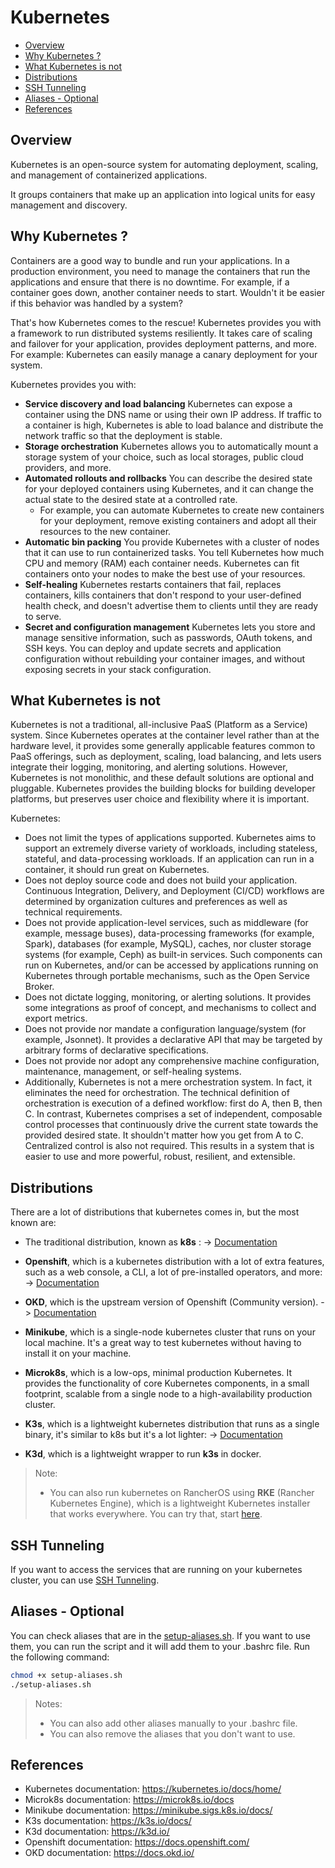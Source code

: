 # Kubernetes

- [Overview](#overview)
- [Why Kubernetes ?](#why-kubernetes-)
- [What Kubernetes is not](#what-kubernetes-is-not)
- [Distributions](#distributions)
- [SSH Tunneling](#ssh-tunneling)
- [Aliases - Optional](#aliases---optional)
- [References](#references)

## Overview

Kubernetes is an open-source system for automating deployment, scaling, and management of containerized applications.

It groups containers that make up an application into logical units for easy management and discovery.

## Why Kubernetes ?

Containers are a good way to bundle and run your applications. In a production environment, you need to manage the containers that run the applications and ensure that there is no downtime. For example, if a container goes down, another container needs to start. Wouldn't it be easier if this behavior was handled by a system?

That's how Kubernetes comes to the rescue! Kubernetes provides you with a framework to run distributed systems resiliently. It takes care of scaling and failover for your application, provides deployment patterns, and more. For example: Kubernetes can easily manage a canary deployment for your system.

Kubernetes provides you with:

- **Service discovery and load balancing** Kubernetes can expose a container using the DNS name or using their own IP address. If traffic to a container is high, Kubernetes is able to load balance and distribute the network traffic so that the deployment is stable.
- **Storage orchestration** Kubernetes allows you to automatically mount a storage system of your choice, such as local storages, public cloud providers, and more.
- **Automated rollouts and rollbacks** You can describe the desired state for your deployed containers using Kubernetes, and it can change the actual state to the desired state at a controlled rate.
  - For example, you can automate Kubernetes to create new containers for your deployment, remove existing containers and adopt all their resources to the new container.
- **Automatic bin packing** You provide Kubernetes with a cluster of nodes that it can use to run containerized tasks. You tell Kubernetes how much CPU and memory (RAM) each container needs. Kubernetes can fit containers onto your nodes to make the best use of your resources.
- **Self-healing** Kubernetes restarts containers that fail, replaces containers, kills containers that don't respond to your user-defined health check, and doesn't advertise them to clients until they are ready to serve.
- **Secret and configuration management** Kubernetes lets you store and manage sensitive information, such as passwords, OAuth tokens, and SSH keys. You can deploy and update secrets and application configuration without rebuilding your container images, and without exposing secrets in your stack configuration.

## What Kubernetes is not

Kubernetes is not a traditional, all-inclusive PaaS (Platform as a Service) system. Since Kubernetes operates at the container level rather than at the hardware level, it provides some generally applicable features common to PaaS offerings, such as deployment, scaling, load balancing, and lets users integrate their logging, monitoring, and alerting solutions. However, Kubernetes is not monolithic, and these default solutions are optional and pluggable. Kubernetes provides the building blocks for building developer platforms, but preserves user choice and flexibility where it is important.

Kubernetes:

- Does not limit the types of applications supported. Kubernetes aims to support an extremely diverse variety of workloads, including stateless, stateful, and data-processing workloads. If an application can run in a container, it should run great on Kubernetes.
- Does not deploy source code and does not build your application. Continuous Integration, Delivery, and Deployment (CI/CD) workflows are determined by organization cultures and preferences as well as technical requirements.
- Does not provide application-level services, such as middleware (for example, message buses), data-processing frameworks (for example, Spark), databases (for example, MySQL), caches, nor cluster storage systems (for example, Ceph) as built-in services. Such components can run on Kubernetes, and/or can be accessed by applications running on Kubernetes through portable mechanisms, such as the Open Service Broker.
- Does not dictate logging, monitoring, or alerting solutions. It provides some integrations as proof of concept, and mechanisms to collect and export metrics.
- Does not provide nor mandate a configuration language/system (for example, Jsonnet). It provides a declarative API that may be targeted by arbitrary forms of declarative specifications.
- Does not provide nor adopt any comprehensive machine configuration, maintenance, management, or self-healing systems.
- Additionally, Kubernetes is not a mere orchestration system. In fact, it eliminates the need for orchestration. The technical definition of orchestration is execution of a defined workflow: first do A, then B, then C. In contrast, Kubernetes comprises a set of independent, composable control processes that continuously drive the current state towards the provided desired state. It shouldn't matter how you get from A to C. Centralized control is also not required. This results in a system that is easier to use and more powerful, robust, resilient, and extensible.

## Distributions

There are a lot of distributions that kubernetes comes in, but the most known are:

- The traditional distribution, known as **k8s** : -> [Documentation](k8s/README.md)

- **Openshift**, which is a kubernetes distribution with a lot of extra features, such as a web console, a CLI, a lot of pre-installed operators, and more: -> [Documentation](https://github.com.younest9/ocp/)

- **OKD**, which is the upstream version of Openshift (Community version). -> [Documentation](https://github.com.younest9/okd/)

- **Minikube**, which is a single-node kubernetes cluster that runs on your local machine. It's a great way to test kubernetes without having to install it on your machine.

- **Microk8s**, which is a low-ops, minimal production Kubernetes.  It provides the functionality of core Kubernetes components, in a small footprint, scalable from a single node to a high-availability production cluster.

- **K3s**, which is a lightweight kubernetes distribution that runs as a single binary, it's similar to k8s but it's a lot lighter: -> [Documentation](k3s/README.md)

- **K3d**, which is a lightweight wrapper to run **k3s** in docker.

>Note:
>
> - You can also run kubernetes on RancherOS using **RKE** (Rancher Kubernetes Engine), which is a lightweight Kubernetes installer that works everywhere. You can try that, start [here](rancheros/README.md).

## SSH Tunneling

If you want to access the services that are running on your kubernetes cluster, you can use [SSH Tunneling](./SSH%20Tunneling.md).

## Aliases - Optional

You can check aliases that are in the [setup-aliases.sh](setup-aliases.sh).
If you want to use them, you can run the script and it will add them to your .bashrc file.
Run the following command:

```bash
chmod +x setup-aliases.sh
./setup-aliases.sh
```

>Notes:
>
>- You can also add other aliases manually to your .bashrc file.
>- You can also remove the aliases that you don't want to use.

## References

- Kubernetes documentation: <https://kubernetes.io/docs/home/>
- Microk8s documentation: <https://microk8s.io/docs>
- Minikube documentation: <https://minikube.sigs.k8s.io/docs/>
- K3s documentation: <https://k3s.io/docs/>
- K3d documentation: <https://k3d.io/>
- Openshift documentation: <https://docs.openshift.com/>
- OKD documentation: <https://docs.okd.io/>
